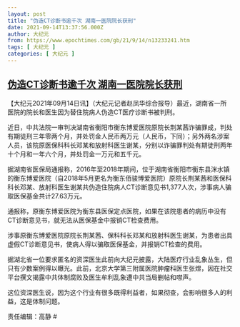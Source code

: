 ```yaml
---
layout: post
title: "伪造CT诊断书逾千次 湖南一医院院长获刑"
date: 2021-09-14T13:37:56.000Z
author: 大纪元
from: https://www.epochtimes.com/gb/21/9/14/n13233241.htm
tags: [ 大纪元 ]
categories: [ 大纪元 ]
---
```

<!--1631626676000-->
[伪造CT诊断书逾千次 湖南一医院院长获刑](https://www.epochtimes.com/gb/21/9/14/n13233241.htm)
------

<div>
<p>【大纪元2021年09月14日讯】（大纪元记者赵凤华综合报导）最近，湖南省一所医院的院长和医生因为替住院病人伪造CT医疗诊断书被判刑。</p><p>近日，中共法院一审判决湖南省衡阳市衡东博爱医院原院长荆某茜诈骗罪成，判处有期徒刑三年零两个月，并处罚金人民币两万元（人民币，下同）；另外两名涉案人员，该院原医保科科长邓某和放射科医生谢某，分别以诈骗罪判处有期徒刑两年十个月和一年六个月，并处罚金一万元和五千元。</p><p>据湖南省医保局通报称，2016年至2018年期间，位于湖南省衡阳市衡东县洣水镇的衡东博爱医院（自2018年5月更名为衡东佰骏博爱医院）原院长荆某茜和医保科科长邓某、放射科医生谢某共伪造住院病人CT诊断意见书1,377人次，涉事病人骗取医保基金共计27.63万元。</p><p>通报称，原衡东博爱医院为衡东县医保定点医院，如果在该院患者的病历中没有CT诊断意见书，就无法从医保基金中报销CT检查费用。</p><p>涉事原衡东博爱医院原院长荆某茜、保科科长邓某和放射科医生谢某，为患者出具虚假CT诊断意见书，使病人得以骗取医保基金，并报销CT检查的费用。</p><p>据湖北省一位要求匿名的资深医生此前向大纪元披露，大陆医疗行业乱象丛生，但只有少数案例得以曝光。此前，北京大学第三附属医院肿瘤科医生张煜，因在社交平台撰文揭露中共体制腐败及医生牟利乱象遭中共当局删帖和噤声。</p><p>这位资深医生说，因为这个行业有很多既得利益者，如果彻查，会影响很多人的利益，这是体制问题。</p><p>责任编辑：高静 #</p>
</div>
